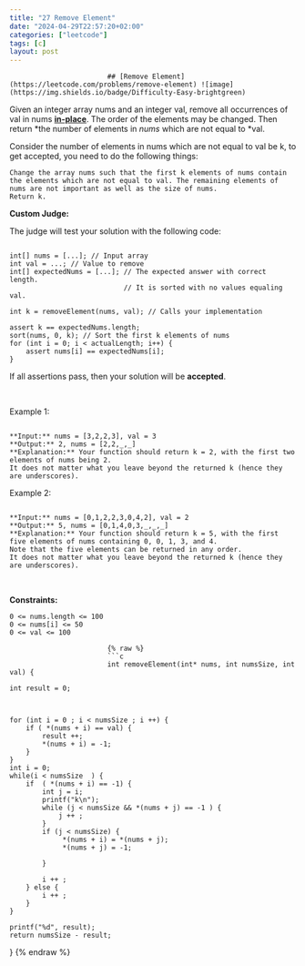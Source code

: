```yaml
---
title: "27 Remove Element"
date: "2024-04-29T22:57:20+02:00"
categories: ["leetcode"]
tags: [c]
layout: post
---
```



                            ## [Remove Element](https://leetcode.com/problems/remove-element) ![image](https://img.shields.io/badge/Difficulty-Easy-brightgreen)

Given an integer array nums and an integer val, remove all occurrences of val in nums [**in-place**](https://en.wikipedia.org/wiki/In-place_algorithm). The order of the elements may be changed. Then return *the number of elements in *nums* which are not equal to *val.

Consider the number of elements in nums which are not equal to val be k, to get accepted, you need to do the following things:

	Change the array nums such that the first k elements of nums contain the elements which are not equal to val. The remaining elements of nums are not important as well as the size of nums.
	Return k.

**Custom Judge:**

The judge will test your solution with the following code:

```

int[] nums = [...]; // Input array
int val = ...; // Value to remove
int[] expectedNums = [...]; // The expected answer with correct length.
                            // It is sorted with no values equaling val.

int k = removeElement(nums, val); // Calls your implementation

assert k == expectedNums.length;
sort(nums, 0, k); // Sort the first k elements of nums
for (int i = 0; i < actualLength; i++) {
    assert nums[i] == expectedNums[i];
}

```

If all assertions pass, then your solution will be **accepted**.

 

Example 1:

```

**Input:** nums = [3,2,2,3], val = 3
**Output:** 2, nums = [2,2,_,_]
**Explanation:** Your function should return k = 2, with the first two elements of nums being 2.
It does not matter what you leave beyond the returned k (hence they are underscores).

```

Example 2:

```

**Input:** nums = [0,1,2,2,3,0,4,2], val = 2
**Output:** 5, nums = [0,1,4,0,3,_,_,_]
**Explanation:** Your function should return k = 5, with the first five elements of nums containing 0, 0, 1, 3, and 4.
Note that the five elements can be returned in any order.
It does not matter what you leave beyond the returned k (hence they are underscores).

```

 

**Constraints:**

	0 <= nums.length <= 100
	0 <= nums[i] <= 50
	0 <= val <= 100

                            {% raw %}
                            ```c
                            int removeElement(int* nums, int numsSize, int val) {

    int result = 0;
   
   

    for (int i = 0 ; i < numsSize ; i ++) {
        if ( *(nums + i) == val) {
            result ++;
            *(nums + i) = -1;
        }
    }
    int i = 0;
    while(i < numsSize  ) {
        if  ( *(nums + i) == -1) {
            int j = i;
            printf("k\n");
            while (j < numsSize && *(nums + j) == -1 ) {
                j ++ ;
            }
            if (j < numsSize) {
                 *(nums + i) = *(nums + j);
                 *(nums + j) = -1;

            }
           
            i ++ ;
        } else {
            i ++ ;
        }
    }

    printf("%d", result);
    return numsSize - result;


}
                            {% endraw %}
                            